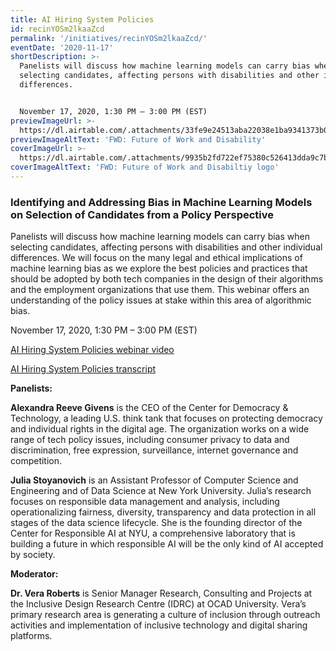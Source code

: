 ```yaml
---
title: AI Hiring System Policies
id: recinYOSm2lkaaZcd
permalink: '/initiatives/recinYOSm2lkaaZcd/'
eventDate: '2020-11-17'
shortDescription: >-
  Panelists will discuss how machine learning models can carry bias when
  selecting candidates, affecting persons with disabilities and other individual
  differences.


  November 17, 2020, 1:30 PM – 3:00 PM (EST)
previewImageUrl: >-
  https://dl.airtable.com/.attachments/33fe9e24513aba22038e1ba9341373b0/f931be32/8eb229f4.jpg
previewImageAltText: 'FWD: Future of Work and Disability'
coverImageUrl: >-
  https://dl.airtable.com/.attachments/9935b2fd722ef75380c526413dda9c7b/4a2fa489/FWDlogoDforprocessing4x.png
coverImageAltText: 'FWD: Future of Work and Disabiltiy logo'
---
```

### **Identifying and Addressing Bias in Machine Learning Models on Selection of Candidates from a Policy Perspective**

Panelists will discuss how machine learning models can carry bias when selecting candidates, affecting persons with disabilities and other individual differences. We will focus on the many legal and ethical implications of machine learning bias as we explore the best policies and practices that should be adopted by both tech companies in the design of their algorithms and the employment organizations that use them. This webinar offers an understanding of the policy issues at stake within this area of algorithmic bias.

November 17, 2020, 1:30 PM – 3:00 PM (EST)

[AI Hiring System Policies webinar video](https://youtu.be/Tq230FBgoiU)

[AI Hiring System Policies transcript](https://wecount-cms.inclusivedesign.ca/wp-content/uploads/2021/03/Future-of-Work_AI-Hiring-System-Policies_Nov-17_Transcript.docx)

**Panelists:**

**Alexandra Reeve Givens** is the CEO of the Center for Democracy & Technology, a leading U.S. think tank that focuses on protecting democracy and individual rights in the digital age. The organization works on a wide range of tech policy issues, including consumer privacy to data and discrimination, free expression, surveillance, internet governance and competition.

**Julia Stoyanovich** is an Assistant Professor of Computer Science and Engineering and of Data Science at New York University. Julia’s research focuses on responsible data management and analysis, including operationalizing fairness, diversity, transparency and data protection in all stages of the data science lifecycle. She is the founding director of the Center for Responsible AI at NYU, a comprehensive laboratory that is building a future in which responsible AI will be the only kind of AI accepted by society.

**Moderator:**

**Dr. Vera Roberts** is Senior Manager Research, Consulting and Projects at the Inclusive Design Research Centre (IDRC) at OCAD University. Vera’s primary research area is generating a culture of inclusion through outreach activities and implementation of inclusive technology and digital sharing platforms.
